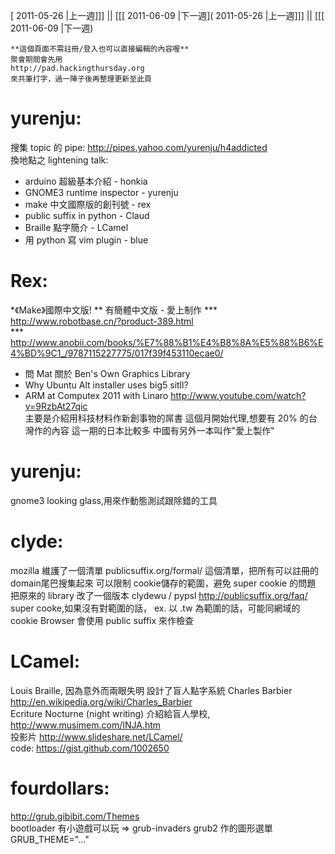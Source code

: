 [ 2011-05-26 |上一週]]] || [[[ 2011-06-09 |下一週]( 2011-05-26 |上一週]]] || [[[ 2011-06-09 |下一週)




    **這個頁面不需註冊/登入也可以直接編輯的內容喔**
    聚會期間會先用 
    http://pad.hackingthursday.org
    來共筆打字，過一陣子後再整理更新至此頁


# yurenju:

搜集 topic 的 pipe: <http://pipes.yahoo.com/yurenju/h4addicted>  
換地點之 lightening talk:
* arduino 超級基本介紹 - honkia
* GNOME3 runtime inspector - yurenju
* make 中文國際版的創刊號 - rex
* public suffix in python - Claud
* Braille 點字簡介 - LCamel
* 用 python 寫 vim plugin - blue


# Rex:

*《Make》國際中文版!
** 有簡體中文版 - 愛上制作
*** <http://www.robotbase.cn/?product-389.html>   
*** <http://www.anobii.com/books/%E7%88%B1%E4%B8%8A%E5%88%B6%E4%BD%9C1_/9787115227775/017f39f453110ecae0/>  
* 問 Mat 關於 Ben's Own Graphics Library
* Why Ubuntu Alt installer uses big5 sitll?
* ARM at Computex 2011 with Linaro <http://www.youtube.com/watch?v=9RzbAt27qic>  
主要是介紹用科技材料作新創事物的屌書
這個月開始代理,想要有 20% 的台灣作的內容
這一期的日本比較多
中國有另外一本叫作"愛上製作"


# yurenju:

gnome3 looking glass,用來作動態測試跟除錯的工具


# clyde:

mozilla 維護了一個清單
publicsuffix.org/formal/
這個清單，把所有可以註冊的 domain尾巴搜集起來
可以限制 cookie儲存的範圍，避免 super cookie 的問題
把原來的 library 改了一個版本
clydewu / pypsl
<http://publicsuffix.org/faq/>  
super cooke,如果沒有對範圍的話，
ex. 以 .tw 為範圍的話，可能同網域的 cookie
Browser 會使用 public suffix 來作檢查


# LCamel:

Louis Braille, 因為意外而兩眼失明
設計了盲人點字系統
Charles Barbier <http://en.wikipedia.org/wiki/Charles_Barbier>  
Ecriture Nocturne (night writing)
介紹給盲人學校, <http://www.musimem.com/INJA.htm>  
投影片
<http://www.slideshare.net/LCamel/>  
code:
<https://gist.github.com/1002650>  

# fourdollars:

<http://grub.gibibit.com/Themes>  
bootloader 有小遊戲可以玩 => grub-invaders
grub2 作的圖形選單
GRUB_THEME="..."